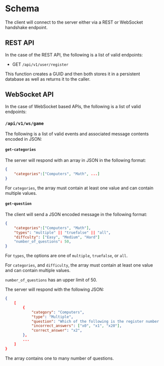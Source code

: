 # Schema

The client will connect to the server either via a REST or WebSocket handshake endpoint.

## REST API

In the case of the REST API, the following is a list of valid endpoints:

- GET `/api/v1/user/register`

This function creates a GUID and then both stores it in a persistent database as well as returns it to the caller.

## WebSocket API

In the case of WebSocket based APIs, the following is a list of valid endpoints:

### `/api/v1/ws/game`

The following is a list of valid events and associated message contents encoded in JSON:

#### `get-categories`

The server will respond with an array in JSON in the following format:

```json
{
    "categories":["Computers", "Math", ...]
}
```

For `categories`, the array must contain at least one value and can contain multiple values.

#### `get-question`

The client will send a JSON encoded message in the following format:

```json
{
    "categories":["Computers", "Math"],
    "types": "multiple" || "truefalse" || "all",
    "diffculty": ["Easy", "Medium", "Hard"]
    "number_of_questions": 50,
}
```

For `types`, the options are one of `multiple`, `truefalse`, or `all`.

For `categories`, and `difficulty`, the array must contain at least one value and can contain multiple values.

`number_of_questions` has an upper limit of 50.

The server will respond with the following JSON:

```json
{
    [
        {
            "category": "Computers",
            "type": "Multiple",
            "question": "Which of the following is the register number for the stack pointer in RISC-V",
            "incorrect_answers": ["x0", "x1", "x20"],
            "correct_answer": "x2",
        },
        ...
    ]
}
```

The array contains one to many number  of questions.